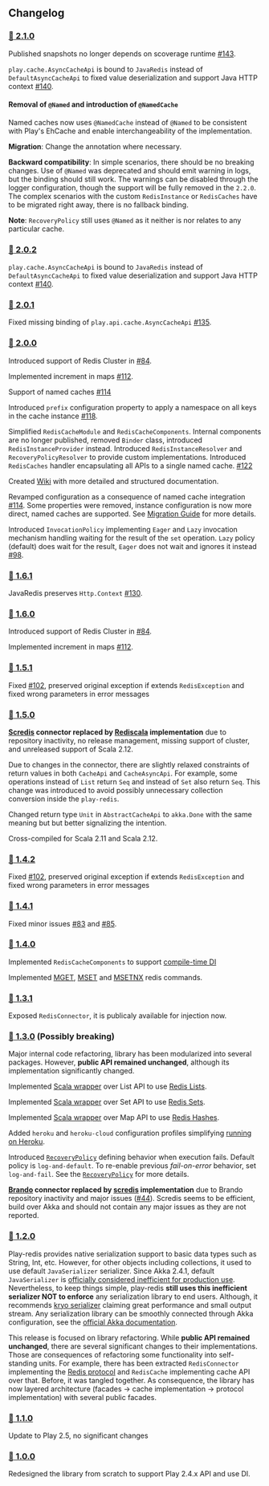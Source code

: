 
## Changelog

### [:link: 2.1.0](https://github.com/KarelCemus/play-redis/tree/2.1.0)

Published snapshots no longer depends on scoverage runtime [#143](https://github.com/KarelCemus/play-redis/issues/143).

`play.cache.AsyncCacheApi` is bound to `JavaRedis` instead of `DefaultAsyncCacheApi`
 to fixed value deserialization and support Java HTTP context [#140](https://github.com/KarelCemus/play-redis/issues/140).

#### Removal of `@Named` and introduction of `@NamedCache`

Named caches now uses `@NamedCache` instead of `@Named` to be consistent with Play's EhCache and 
enable interchangeability of the implementation. 

**Migration**: Change the annotation where necessary. 

**Backward compatibility**: In simple scenarios, there should
be no breaking changes. Use of `@Named` was deprecated and should emit warning in logs, but the 
binding should still work. The warnings can be disabled through the logger configuration, though 
the support will be fully removed in the `2.2.0`. The complex scenarios with the custom 
`RedisInstance` or `RedisCaches` have to be migrated right away, there is no fallback binding.

**Note**: `RecoveryPolicy` still uses `@Named` as it neither is nor relates to any particular cache. 

### [:link: 2.0.2](https://github.com/KarelCemus/play-redis/tree/2.0.2)

`play.cache.AsyncCacheApi` is bound to `JavaRedis` instead of `DefaultAsyncCacheApi`
 to fixed value deserialization and support Java HTTP context [#140](https://github.com/KarelCemus/play-redis/issues/140).

### [:link: 2.0.1](https://github.com/KarelCemus/play-redis/tree/2.0.1)

Fixed missing binding of `play.api.cache.AsyncCacheApi` [#135](https://github.com/KarelCemus/play-redis/issues/135).

### [:link: 2.0.0](https://github.com/KarelCemus/play-redis/tree/2.0.0)

Introduced support of Redis Cluster in [#84](https://github.com/KarelCemus/play-redis/issues/84).

Implemented increment in maps [#112](https://github.com/KarelCemus/play-redis/issues/112).

Support of named caches [#114](https://github.com/KarelCemus/play-redis/pull/114)

Introduced `prefix` configuration property to apply a namespace on all keys in 
the cache instance [#118](https://github.com/KarelCemus/play-redis/pull/118).

Simplified `RedisCacheModule` and `RedisCacheComponents`. Internal components are no longer
published, removed `Binder` class, introduced `RedisInstanceProvider` instead. Introduced `RedisInstanceResolver`
and `RecoveryPolicyResolver` to provide custom implementations. Introduced `RedisCaches` handler
encapsulating all APIs to a single named cache. [#122](https://github.com/KarelCemus/play-redis/pull/122)

Created [Wiki](https://github.com/KarelCemus/play-redis/wiki) with more detailed and structured documentation.

Revamped configuration as a consequence of named cache integration
[#114](https://github.com/KarelCemus/play-redis/pull/114). Some
properties were removed, instance configuration is now more direct,
named caches are supported. See
[Migration Guide](https://github.com/KarelCemus/play-redis/wiki/Migration-Guide#migration-from-16x-to-20x)
for more details.

Introduced `InvocationPolicy` implementing `Eager` and `Lazy` invocation mechanism handling waiting
for the result of the `set` operation. `Lazy` policy (default) does wait for the result, `Eager` does
not wait and ignores it instead [#98](https://github.com/KarelCemus/play-redis/pull/98). 

### [:link: 1.6.1](https://github.com/KarelCemus/play-redis/tree/1.6.1)

JavaRedis preserves `Http.Context` [#130](https://github.com/KarelCemus/play-redis/issues/130).

### [:link: 1.6.0](https://github.com/KarelCemus/play-redis/tree/1.6.0)

Introduced support of Redis Cluster in [#84](https://github.com/KarelCemus/play-redis/issues/84).

Implemented increment in maps [#112](https://github.com/KarelCemus/play-redis/issues/112).

### [:link: 1.5.1](https://github.com/KarelCemus/play-redis/tree/1.5.1)

Fixed [#102](https://github.com/KarelCemus/play-redis/issues/102), preserved original
exception if extends `RedisException` and fixed wrong parameters in error messages

### [:link: 1.5.0](https://github.com/KarelCemus/play-redis/tree/1.5.0)

**[Scredis](https://github.com/scredis/scredis) connector replaced
by [Rediscala](https://github.com/etaty/rediscala) implementation**
due to repository inactivity, no release management, missing support of cluster,
and unreleased support of Scala 2.12.

Due to changes in the connector, there are slightly relaxed constraints
of return values in both `CacheApi` and `CacheAsyncApi`. For example,
some operations instead of `List` return `Seq` and instead of `Set` also
return `Seq`. This change was introduced to avoid possibly unnecessary
collection conversion inside the `play-redis`.

Changed return type `Unit` in `AbstractCacheApi` to `akka.Done` with the same meaning but
but better signalizing the intention.

Cross-compiled for Scala 2.11 and Scala 2.12.

### [:link: 1.4.2](https://github.com/KarelCemus/play-redis/tree/1.4.2)

Fixed [#102](https://github.com/KarelCemus/play-redis/issues/102), preserved original
exception if extends `RedisException` and fixed wrong parameters in error messages

### [:link: 1.4.1](https://github.com/KarelCemus/play-redis/tree/1.4.1)

Fixed minor issues [#83](https://github.com/KarelCemus/play-redis/issues/83) and [#85](https://github.com/KarelCemus/play-redis/issues/85).

### [:link: 1.4.0](https://github.com/KarelCemus/play-redis/tree/1.4.0)

Implemented `RedisCacheComponents` to support [compile-time DI](#using-with-compile-time-di)

Implemented [MGET](https://redis.io/commands/mget), [MSET](https://redis.io/commands/mset) and [MSETNX](https://redis.io/commands/msetnx) redis commands.

### [:link: 1.3.1](https://github.com/KarelCemus/play-redis/tree/1.3.1)

Exposed `RedisConnector`, it is publicaly available for injection now.

### [:link: 1.3.0](https://github.com/KarelCemus/play-redis/tree/1.3.0) (Possibly breaking)

Major internal code refactoring, library has been modularized into several packages.
However, **public API remained unchanged**, although its implementation significantly
changed.

Implemented [Scala wrapper](src/main/scala/play/api/cache/redis/RedisList.scala) over List API to use [Redis Lists](https://redis.io/topics/data-types#lists).

Implemented [Scala wrapper](src/main/scala/play/api/cache/redis/RedisSet.scala) over Set API to use [Redis Sets](https://redis.io/topics/data-types#sets).

Implemented [Scala wrapper](src/main/scala/play/api/cache/redis/RedisMap.scala) over Map API to use [Redis Hashes](https://redis.io/topics/data-types#hashes).

Added `heroku` and `heroku-cloud` configuration profiles simplifying [running on Heroku](#running-on-heroku).

Introduced [`RecoveryPolicy`](#recovery-policy) defining behavior when execution fails. Default
policy is `log-and-default`. To re-enable previous *fail-on-error* behavior, set `log-and-fail`.
See the [`RecoveryPolicy`](#recovery-policy) for more details.

**[Brando](https://github.com/chrisdinn/brando) connector replaced by [scredis](https://github.com/scredis/scredis) implementation** due to Brando repository inactivity
and major issues ([#44](https://github.com/KarelCemus/play-redis/issues/44)). Scredis seems to be efficient, build over Akka and should not
contain any major issues as they are not reported.


### [:link: 1.2.0](https://github.com/KarelCemus/play-redis/tree/1.2.0)

Play-redis provides native serialization support to basic data types such as String, Int, etc.
However, for other objects including collections, it used to use default `JavaSerializer` serializer.
Since Akka 2.4.1, default `JavaSerializer` is [officially considered inefficient for production use](https://github.com/akka/akka/pull/18552).
Nevertheless, to keep things simple, play-redis **still uses this inefficient serializer NOT to enforce** any serialization
library to end users. Although, it recommends [kryo serializer](https://github.com/romix/akka-kryo-serialization) claiming
great performance and small output stream. Any serialization library can be smoothly connected through Akka
configuration, see the [official Akka documentation](http://doc.akka.io/docs/akka/current/scala/serialization.html).

This release is focused on library refactoring. While **public API remained unchanged**, there are several significant
changes to their implementations. Those are consequences of refactoring some functionality into self-standing
units. For example, there has been extracted `RedisConnector` implementing the [Redis protocol](http://redis.io/commands)
and `RedisCache` implementing cache API over that. Before, it was tangled together. As consequence, the library has
now layered architecture (facades -> cache implementation -> protocol implementation) with several public facades.

### [:link: 1.1.0](https://github.com/KarelCemus/play-redis/tree/1.1.0)

Update to Play 2.5, no significant changes

### [:link: 1.0.0](https://github.com/KarelCemus/play-redis/tree/1.0.0)

Redesigned the library from scratch to support Play 2.4.x API and use DI.
